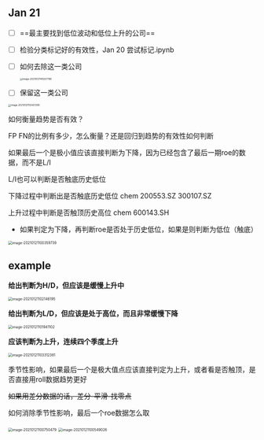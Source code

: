 ## Jan 21

- [ ] ==最主要找到低位波动和低位上升的公司==

- [ ] 检验分类标记好的有效性，Jan 20 尝试标记.ipynb

- [ ] 如何去除这一类公司

    <img src="/Users/zch/Library/Application Support/typora-user-images/image-20210121145557789.png" alt="image-20210121145557789" style="zoom:33%;" />

- [ ] 保留这一类公司

<img src="/Users/zch/Library/Application Support/typora-user-images/image-20210121150421390.png" alt="image-20210121150421390" style="zoom:33%;" />

如何衡量趋势是否有效？

FP FN的比例有多少，怎么衡量？还是回归到趋势的有效性如何判断















如果最后一个是极小值应该直接判断为下降，因为已经包含了最后一期roe的数据，而不是L/I





L/I也可以判断是否触底历史低位

下降过程中判断出是否触底历史低位 chem 200553.SZ 300107.SZ

上升过程中判断是否触顶历史高位 chem 600143.SH

- 如果判定为下降，再判断roe是否处于历史低位，如果是则判断为低位（触底）

<img src="/Users/zch/Library/Application Support/typora-user-images/image-20210121100359739.png" alt="image-20210121100359739" style="zoom:50%;" />

## example

**给出判断为H/D，但应该是缓慢上升中**

<img src="/Users/zch/Library/Application Support/typora-user-images/image-20210121102146195.png" alt="image-20210121102146195" style="zoom:50%;" />

**给出判断为L/D，但应该是处于高位，而且非常缓慢下降**

<img src="/Users/zch/Library/Application Support/typora-user-images/image-20210121101941102.png" alt="image-20210121101941102" style="zoom:50%;" />

**应该判断为上升，连续四个季度上升**

<img src="/Users/zch/Library/Application Support/typora-user-images/image-20210121103312381.png" alt="image-20210121103312381" style="zoom:50%;" />

季节性影响，如果最后一个是极大值点应该直接判定为上升，或者看是否触顶，是否直接用roll数据趋势更好

~~如果用差分数据的话，差分-平滑-找零点~~



如何消除季节性影响，最后一个roe数据怎么取





<img src="/Users/zch/Library/Application Support/typora-user-images/image-20210121100750479.png" alt="image-20210121100750479" style="zoom:50%;" />

<img src="/Users/zch/Library/Application Support/typora-user-images/image-20210121100549026.png" alt="image-20210121100549026" style="zoom:50%;" />
